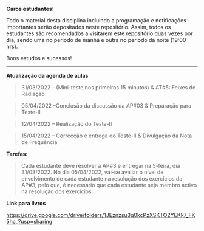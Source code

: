 **Caros estudantes!**

Todo o material desta disciplina incluindo a programação e notificações importantes serão depositados neste repositório. Assim, todos os estudantes são recomendados a visitarem este repositório duas vezes por dia, sendo uma no periodo de manhã e outra no periodo da noite (19:00 hrs).

Bons estudos e sucessos!

------------------------------------------------------------------------------------------------------
**Atualização da agenda de aulas**

> 31/03/2022 – (Mini-teste nos primeiros 15 minutos) & AT#5: Feixes de Radiação

> 05/04/2022 –Conclusão da discussão da AP#03 & Preparação para Teste-II

> 12/04/2022 – Realização do Teste-II

> 15/04/2022 – Correcção e entrega do Teste-II & Divulgação da Nota de Frequência

**Tarefas:**

> Cada estudante deve  resolver a AP#3 e entregar na 5-feira, dia  31/03/2022. No dia 05/04/2022, vai-se avaliar o nível de envolvimento de cada estudante na resolução dos exercícios da AP#3, pelo que, é necessário que cada estudante seja membro activo na resolução dos exercícios.



**Link para livros**

https://drive.google.com/drive/folders/1JEznzsu3q0kcPzXSKTO2YEKk7_FK5hc_?usp=sharing
